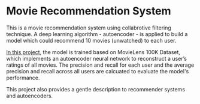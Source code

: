 # Movie Recommendation System
This is a movie recommendation system using collabrotive filtering technique. A deep learning algorithm - autoencoder - is applied to build a model which could recommend 10 movies (unwatched) to each user.

[In this project](https://github.com/yan-055/Movie-recommendation-system/blob/main/movie%20recommender.ipynb), the model is trained based on MovieLens 100K Dataset, which implements an autoencoder neural network to reconstruct a user’s ratings of all movies. The precision and recall for each user and the average precision and recall across all users are calcuated to evaluate the model's performance.

This project also provides a gentle description to recommender systems and autoencoders. 


